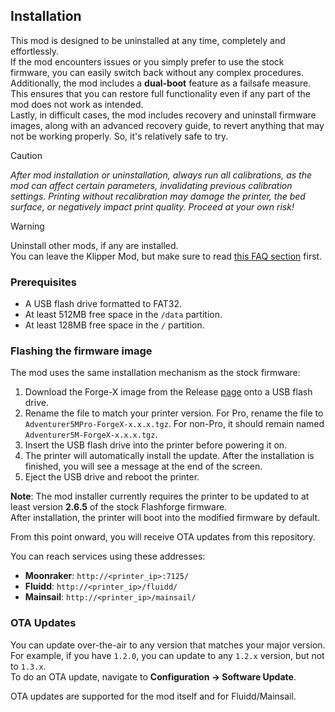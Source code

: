 ## Installation

This mod is designed to be uninstalled at any time, completely and effortlessly.  
If the mod encounters issues or you simply prefer to use the stock firmware, you can easily switch back without any complex procedures.   
Additionally, the mod includes a **dual-boot** feature as a failsafe measure. This ensures that you can restore full functionality even if any part of the mod does not work as intended.  
Lastly, in difficult cases, the mod includes recovery and uninstall firmware images, along with an advanced recovery guide, to revert anything that may not be working properly. So, it's relatively safe to try.


> [!CAUTION]
> *After mod installation or uninstallation, always run all calibrations, as the mod can affect certain parameters, invalidating previous calibration settings.*
> *Printing without recalibration may damage the printer, the bed surface, or negatively impact print quality.*
> *Proceed at your own risk!*


> [!WARNING]
> Uninstall other mods, if any are installed.   
> You can leave the Klipper Mod, but make sure to read [this FAQ section](https://github.com/DrA1ex/ff5m/blob/main/docs/FAQ.md#do-i-need-to-uninstall-the-earlier-klipper-mod-before-installing-the-new-mod) first.    

### Prerequisites

- A USB flash drive formatted to FAT32.
- At least 512MB free space in the `/data` partition.
- At least 128MB free space in the `/` partition.

### Flashing the firmware image

The mod uses the same installation mechanism as the stock firmware:   
1. Download the Forge-X image from the Release [page](https://github.com/drA1ex/ff5m/releases) onto a USB flash drive.  
2. Rename the file to match your printer version. For Pro, rename the file to `Adventurer5MPro-ForgeX-x.x.x.tgz`. For non-Pro, it should remain named `Adventurer5M-ForgeX-x.x.x.tgz`.  
3. Insert the USB flash drive into the printer before powering it on.  
4. The printer will automatically install the update. After the installation is finished, you will see a message at the end of the screen.  
5. Eject the USB drive and reboot the printer.  

**Note**: The mod installer currently requires the printer to be updated to at least version **2.6.5** of the stock Flashforge firmware.  
After installation, the printer will boot into the modified firmware by default.

From this point onward, you will receive OTA updates from this repository.

You can reach services using these addresses:  
- **Moonraker**: `http://<printer_ip>:7125/`  
- **Fluidd**: `http://<printer_ip>/fluidd/`  
- **Mainsail**: `http://<printer_ip>/mainsail/`  

### OTA Updates

You can update over-the-air to any version that matches your major version. For example, if you have `1.2.0`, you can update to any `1.2.x` version, but not to `1.3.x`.  
To do an OTA update, navigate to **Configuration -> Software Update**.  

OTA updates are supported for the mod itself and for Fluidd/Mainsail.
